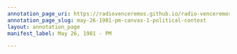 ```yaml
---
annotation_page_uri: https://radiovenceremos.github.io/radio-venceremos-english-1/annotations/may-26-1981-pm-canvas-1-political-context.json
annotation_page_slug: may-26-1981-pm-canvas-1-political-context
layout: annotation_page
manifest_label: May 26, 1981 - PM

---
```

